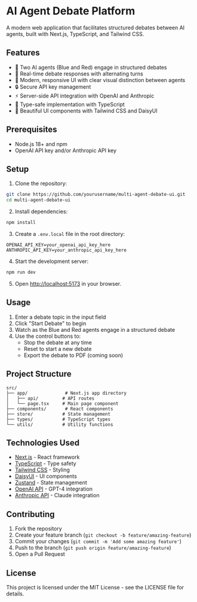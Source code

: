 # AI Agent Debate Platform

A modern web application that facilitates structured debates between AI agents, built with Next.js, TypeScript, and Tailwind CSS.

## Features

- 🤖 Two AI agents (Blue and Red) engage in structured debates
- 💬 Real-time debate responses with alternating turns
- 🎨 Modern, responsive UI with clear visual distinction between agents
- 🔒 Secure API key management
- ⚡ Server-side API integration with OpenAI and Anthropic
- 🎯 Type-safe implementation with TypeScript
- 🎨 Beautiful UI components with Tailwind CSS and DaisyUI

## Prerequisites

- Node.js 18+ and npm
- OpenAI API key and/or Anthropic API key

## Setup

1. Clone the repository:
```bash
git clone https://github.com/yourusername/multi-agent-debate-ui.git
cd multi-agent-debate-ui
```

2. Install dependencies:
```bash
npm install
```

3. Create a `.env.local` file in the root directory:
```env
OPENAI_API_KEY=your_openai_api_key_here
ANTHROPIC_API_KEY=your_anthropic_api_key_here
```

4. Start the development server:
```bash
npm run dev
```

5. Open [http://localhost:5173](http://localhost:5173) in your browser.

## Usage

1. Enter a debate topic in the input field
2. Click "Start Debate" to begin
3. Watch as the Blue and Red agents engage in a structured debate
4. Use the control buttons to:
   - Stop the debate at any time
   - Reset to start a new debate
   - Export the debate to PDF (coming soon)

## Project Structure

```
src/
├── app/              # Next.js app directory
│   ├── api/         # API routes
│   └── page.tsx     # Main page component
├── components/       # React components
├── store/           # State management
├── types/           # TypeScript types
└── utils/           # Utility functions
```

## Technologies Used

- [Next.js](https://nextjs.org/) - React framework
- [TypeScript](https://www.typescriptlang.org/) - Type safety
- [Tailwind CSS](https://tailwindcss.com/) - Styling
- [DaisyUI](https://daisyui.com/) - UI components
- [Zustand](https://zustand-demo.pmnd.rs/) - State management
- [OpenAI API](https://openai.com/api/) - GPT-4 integration
- [Anthropic API](https://anthropic.com/) - Claude integration

## Contributing

1. Fork the repository
2. Create your feature branch (`git checkout -b feature/amazing-feature`)
3. Commit your changes (`git commit -m 'Add some amazing feature'`)
4. Push to the branch (`git push origin feature/amazing-feature`)
5. Open a Pull Request

## License

This project is licensed under the MIT License - see the LICENSE file for details.
